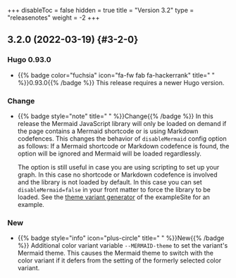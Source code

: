 +++
disableToc = false
hidden = true
title = "Version 3.2"
type = "releasenotes"
weight = -2
+++

## 3.2.0 (2022-03-19) {#3-2-0}

### Hugo 0.93.0

- {{% badge color="fuchsia" icon="fa-fw fab fa-hackerrank" title=" " %}}0.93.0{{% /badge %}} This release requires a newer Hugo version.

### Change

- {{% badge style="note" title=" " %}}Change{{% /badge %}} In this release the Mermaid JavaScript library will only be loaded on demand if the page contains a Mermaid shortcode or is using Markdown codefences. This changes the behavior of `disableMermaid` config option as follows: If a Mermaid shortcode or Markdown codefence is found, the option will be ignored and Mermaid will be loaded regardlessly.

  The option is still useful in case you are using scripting to set up your graph. In this case no shortcode or Markdown codefence is involved and the library is not loaded by default. In this case you can set `disableMermaid=false` in your front matter to force the library to be loaded. See the [theme variant generator](configuration/appearance/generator) of the exampleSite for an example.

### New

- {{% badge style="info" icon="plus-circle" title=" " %}}New{{% /badge %}} Additional color variant variable `--MERMAID-theme` to set the variant's Mermaid theme. This causes the Mermaid theme to switch with the color variant if it defers from the setting of the formerly selected color variant.
